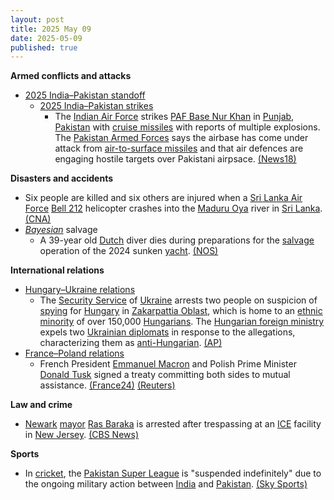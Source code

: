 ```yaml
---
layout: post
title: 2025 May 09
date: 2025-05-09
published: true
---
```



**Armed conflicts and attacks**

* [2025 India–Pakistan standoff](https://en.wikipedia.org/wiki/2025_India%E2%80%93Pakistan_standoff "2025 India–Pakistan standoff")
  + [2025 India–Pakistan strikes](https://en.wikipedia.org/wiki/2025_India%E2%80%93Pakistan_strikes "2025 India–Pakistan strikes")
    - The [Indian Air Force](https://en.wikipedia.org/wiki/Indian_Air_Force "Indian Air Force") strikes [PAF Base Nur Khan](https://en.wikipedia.org/wiki/PAF_Base_Nur_Khan "PAF Base Nur Khan") in [Punjab, Pakistan](https://en.wikipedia.org/wiki/Punjab%2C_Pakistan "Punjab, Pakistan") with [cruise missiles](https://en.wikipedia.org/wiki/Cruise_missile "Cruise missile") with reports of multiple explosions. The [Pakistan Armed Forces](https://en.wikipedia.org/wiki/Pakistan_Armed_Forces "Pakistan Armed Forces") says the airbase has come under attack from [air-to-surface missiles](https://en.wikipedia.org/wiki/Air-to-surface_missile "Air-to-surface missile") and that air defences are engaging hostile targets over Pakistani airpsace. [(News18)](https://www.news18.com/india/india-pakistan-live-updates-operation-sindoor-pahalgam-terror-attack-ind-pak-loc-tension-missile-drone-attack-liveblog-9330275.html)

**Disasters and accidents**

* Six people are killed and six others are injured when a [Sri Lanka Air Force](https://en.wikipedia.org/wiki/Sri_Lanka_Air_Force "Sri Lanka Air Force") [Bell 212](https://en.wikipedia.org/wiki/Bell_212 "Bell 212") helicopter crashes into the [Maduru Oya](https://en.wikipedia.org/wiki/Maduru_Oya "Maduru Oya") river in [Sri Lanka](https://en.wikipedia.org/wiki/Sri_Lanka "Sri Lanka"). [(CNA)](https://www.channelnewsasia.com/asia/six-killed-sri-lanka-helicopter-crash-military-5119446)
* *[Bayesian](https://en.wikipedia.org/wiki/Bayesian_%28yacht%29 "Bayesian (yacht)")* salvage
  + A 39-year old [Dutch](https://en.wikipedia.org/wiki/Netherlands "Netherlands") diver dies during preparations for the [salvage](https://en.wikipedia.org/wiki/Marine_salvage "Marine salvage") operation of the 2024 sunken [yacht](https://en.wikipedia.org/wiki/Yacht "Yacht"). [(NOS)](https://nos.nl/artikel/2566629-nederlandse-duiker-omgekomen-bij-berging-gezonken-superjacht-bij-sicilie)

**International relations**

* [Hungary–Ukraine relations](https://en.wikipedia.org/wiki/Hungary%E2%80%93Ukraine_relations "Hungary–Ukraine relations")
  + The [Security Service](https://en.wikipedia.org/wiki/Security_Service_of_Ukraine "Security Service of Ukraine") of [Ukraine](https://en.wikipedia.org/wiki/Ukraine "Ukraine") arrests two people on suspicion of [spying](https://en.wikipedia.org/wiki/Espionage "Espionage") for [Hungary](https://en.wikipedia.org/wiki/Hungary "Hungary") in [Zakarpattia Oblast](https://en.wikipedia.org/wiki/Zakarpattia_Oblast "Zakarpattia Oblast"), which is home to an [ethnic minority](https://en.wikipedia.org/wiki/Ethnic_minority "Ethnic minority") of over 150,000 [Hungarians](https://en.wikipedia.org/wiki/Hungarians_in_Ukraine "Hungarians in Ukraine"). The [Hungarian foreign ministry](https://en.wikipedia.org/wiki/Minister_of_Foreign_Affairs_%28Hungary%29 "Minister of Foreign Affairs (Hungary)") expels two [Ukrainian diplomats](https://en.wikipedia.org/wiki/List_of_diplomatic_missions_of_Ukraine "List of diplomatic missions of Ukraine") in response to the allegations, characterizing them as [anti-Hungarian](https://en.wikipedia.org/wiki/Anti-Hungarian_sentiment#Ukraine "Anti-Hungarian sentiment"). [(AP)](https://apnews.com/article/ukraine-hungary-espionage-0408db8aa78341e9a9a52f99c5f3400b)
* [France–Poland relations](https://en.wikipedia.org/wiki/France%E2%80%93Poland_relations "France–Poland relations")
  + French President [Emmanuel Macron](https://en.wikipedia.org/wiki/Emmanuel_Macron "Emmanuel Macron") and Polish Prime Minister [Donald Tusk](https://en.wikipedia.org/wiki/Donald_Tusk "Donald Tusk") signed a treaty committing both sides to mutual assistance. [(France24)](https://www.france24.com/en/europe/20250509-france-and-poland-sign-new-cooperation-treaty-including-key-mutual-defence-clause) [(Reuters)](https://www.reuters.com/world/europe/poland-france-commit-helping-each-other-case-military-threat-2025-05-09/)

**Law and crime**

* [Newark](https://en.wikipedia.org/wiki/Newark "Newark") [mayor](https://en.wikipedia.org/wiki/Mayor "Mayor") [Ras Baraka](https://en.wikipedia.org/wiki/Ras_Baraka "Ras Baraka") is arrested after trespassing at an [ICE](https://en.wikipedia.org/wiki/Immigration_and_Customs_Enforcement "Immigration and Customs Enforcement") facility in [New Jersey](https://en.wikipedia.org/wiki/New_Jersey "New Jersey"). [(CBS News)](https://www.cbsnews.com/amp/newyork/news/mayor-ras-baraka-arrested-new-jersey-ice-facility/)

**Sports**

* In [cricket](https://en.wikipedia.org/wiki/Cricket "Cricket"), the [Pakistan Super League](https://en.wikipedia.org/wiki/Pakistan_Super_League "Pakistan Super League") is "suspended indefinitely" due to the ongoing military action between [India](https://en.wikipedia.org/wiki/India "India") and [Pakistan](https://en.wikipedia.org/wiki/Pakistan "Pakistan"). [(Sky Sports)](https://www.skysports.com/cricket/news/12123/13364623/pakistan-super-league-postponed-indefinitely-due-to-military-action-between-india-and-pakistan)
